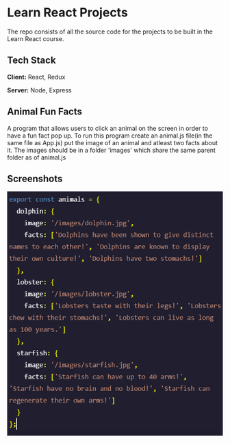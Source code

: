 # Learn React Projects

The repo consists of all the source code for the projects to be built in the Learn React course.


## Tech Stack

**Client:** React, Redux

**Server:** Node, Express

  
## Animal Fun Facts

A program that allows users to click an animal on the screen in order to have a fun fact pop up.
To run this program create an animal.js file(in the same file as App.js) put the image of an animal and atleast two facts about it.
The images should be in a folder 'images' which share the same parent folder as of animal.js


## Screenshots

![App Screenshot](./Capture.png)
